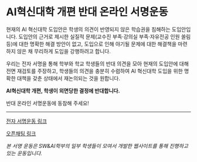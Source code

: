 # AI혁신대학 개편 반대 온라인 서명운동

현재의 AI 혁신대학 도입안은 학생의 의견이 반영되지 않은 학습권을 침해하는 도입안입니다. 도입안의 근거로 제시한 실질적 문제(교수진 부족·강의실 부족·자유전공 인원 쏠림 등)에 대한 명확한 해결 방안이 없고, 도입으로 인해 야기될 문제에 대한 해결책을 마련하지 않은 채 무리하게 도입을 강행하려고 합니다.

우리는 전자 서명을 통해 학부와 학교 학생들의 반대 의견을 모아 현재의 도입안에 대해 전면 재검토를 주장하고, 학생들의 의견을 충분히 수렴하여 AI 혁신대학 도입을 위한 명확한 대책을 갖춘 상태에서 재논의되는 것을 원합니다.

**AI혁신대학 개편, 학생이 외면당한 결정에 반대합니다.**

반대 온라인 서명운동에 동참해 주세요!

---

[전자 서명운동 링크](https://ssu-sw-ai-reject-campaign.vercel.app/)

[오픈채팅 링크](https://open.kakao.com/o/sNgGECph)

*본 서명 운동은 SW&AI학부의 일부 학생들이 모여서 개발한 웹사이트를 통해 진행하고 있는 운동입니다.*
